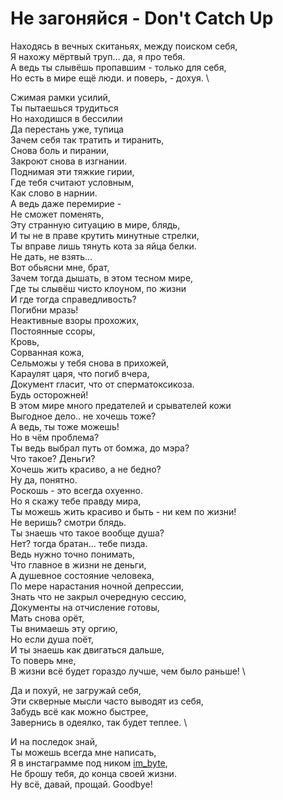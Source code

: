 # Не загоняйся - Don't Catch Up

Находясь в вечных скитаньях, между поиском себя, \
Я нахожу мёртвый труп... да, я про тебя. \
А ведь ты слывёшь пропавшим - только для себя, \
Но есть в мире ещё люди. и поверь, - дохуя. \

Сжимая рамки усилий, \
Ты пытаешься трудиться \
Но находишся в бессилии \
Да перестань уже, тупица \
Зачем себя так тратить и тиранить, \
Снова боль и пирании, \
Закроют снова в изгнании. \
Поднимая эти тяжкие гирии, \
Где тебя считают условным, \
Как слово в нарнии. \
А ведь даже перемирие - \
Не сможет поменять, \
Эту странную ситуацию в мире, блядь, \
И ты не в праве крутить минутные стрелки, \
Ты вправе лишь тянуть кота за яйца белки. \
Не дать, не взять... \
Вот обьясни мне, брат, \
Зачем тогда дышать, в этом тесном мире, \
Где ты слывёш чисто клоуном, по жизни \
И где тогда справедливость? \
Погибни мразь! \
Неактивные взоры прохожих, \
Постоянные ссоры, \
Кровь, \
Сорванная кожа, \
Сельможы у тебя снова в прихожей, \
Караулят царя, что погиб вчера, \
Документ гласит, что от сперматоксикоза. \
Будь осторожней! \
В этом мире много предателей и срывателей кожи \
Выгодное дело.. не хочешь тоже? \
А ведь, ты тоже можешь! \
Но в чём проблема? \
Ты ведь выбрал путь от бомжа, до мэра? \
Что такое? Деньги? \
Хочешь жить красиво, а не бедно? \
Ну да, понятно. \
Роскошь - это всегда охуенно. \
Но я скажу тебе правду мира, \
Ты можешь жить красиво и быть - ни кем по жизни! \
Не веришь? смотри блядь. \
Ты знаешь что такое вообще душа? \
Нет? тогда братан... тебе пизда. \
Ведь нужно точно понимать, \
Что главное в жизни не деньги, \
А душевное состояние человека, \
По мере нарастания ночной депрессии, \
Знать что не закрыл очередную сессию, \
Документы на отчисление готовы, \
Мать снова орёт, \
Ты внимаешь эту оргию, \
Но если душа поёт, \
И ты знаешь как двигаться дальше, \
То поверь мне, \
В жизни всё будет гораздо лучше, чем было раньше! \

Да и похуй, не загружай себя, \
Эти скверные мысли часто выводят из себя, \
Забудь всё как можно быстрее, \
Завернись в одеялко, так будет теплее. \

И на последок знай, \
Ты можешь всегда мне написать, \
Я в инстаграмме под ником [im_byte](https://instagram.com/im_byte), \
Не брошу тебя, до конца своей жизни. \
Ну всё, давай, прощай. Goodbye!